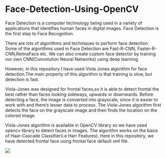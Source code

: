 # Face-Detection-Using-OpenCV
 Face Detection is a computer technology being used in a variety of applications that identifies human faces in digital images. Face 
 Detection is the first step to Face Recognition.
 
 
 There are lots of algorithms and techniques to perform face detection. Some of the algorithms used in Face Detection are Fast-R-CNN,
 Faster-R-CNN,ReitnaFace etc. We can also create custom face detector by training our own CNN(Convolution Neural Networks) using deep
 learning.
 
 
 However, in this repository I have used  Viola Jones algorithm for face detection.The main property of this algorithm is that training is
 slow, but detection is fast.
 
 
 Viola-Jones was designed for frontal faces,so it is able to detect frontal the best rather than faces looking sideways, upwards or 
 downwards. Before detecting a face, the image is converted into grayscale, since it is easier to work with and there’s lesser data to
 process. The Viola-Jones algorithm first detects the face on the grayscale image and then finds the location on the colored image.
 
 
 Viola-Jones algorithm is available in OpenCV library so we have used opencv library to detect faces in images. The algorithm works on the basis of Haar-Cascade Classifier(i.e Harr Features). Here in this repository, we have detected frontal face using frontal face default xml file.
 
 
  ![](Screenshot%20(280).png)
 
